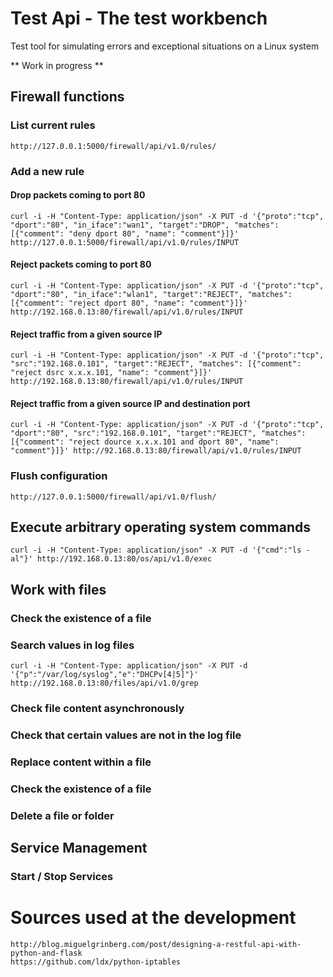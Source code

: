 # Test Api - The test workbench 
Test tool for simulating errors and exceptional situations on a Linux system

** Work in progress **

## Firewall functions

### List current rules

```
http://127.0.0.1:5000/firewall/api/v1.0/rules/
```

### Add a new rule

#### Drop packets coming to port 80
```
curl -i -H "Content-Type: application/json" -X PUT -d '{"proto":"tcp", "dport":"80", "in_iface":"wan1", "target":"DROP", "matches": [{"comment": "deny dport 80", "name": "comment"}]}' http://127.0.0.1:5000/firewall/api/v1.0/rules/INPUT
```

#### Reject packets coming to port 80
```
curl -i -H "Content-Type: application/json" -X PUT -d '{"proto":"tcp", "dport":"80", "in_iface":"wlan1", "target":"REJECT", "matches": [{"comment": "reject dport 80", "name": "comment"}]}' http://192.168.0.13:80/firewall/api/v1.0/rules/INPUT
```

#### Reject traffic from a given source IP
```
curl -i -H "Content-Type: application/json" -X PUT -d '{"proto":"tcp", "src":"192.168.0.101", "target":"REJECT", "matches": [{"comment": "reject dsrc x.x.x.101, "name": "comment"}]}' http://192.168.0.13:80/firewall/api/v1.0/rules/INPUT
```

#### Reject traffic from a given source IP and destination port
```
curl -i -H "Content-Type: application/json" -X PUT -d '{"proto":"tcp", "dport":"80", "src":"192.168.0.101", "target":"REJECT", "matches": [{"comment": "reject dource x.x.x.101 and dport 80", "name": "comment"}]}' http://92.168.0.13:80/firewall/api/v1.0/rules/INPUT
```

### Flush configuration 

```
http://127.0.0.1:5000/firewall/api/v1.0/flush/
```

## Execute arbitrary operating system commands
```
curl -i -H "Content-Type: application/json" -X PUT -d '{"cmd":"ls -al"}' http://192.168.0.13:80/os/api/v1.0/exec
```

## Work with files
### Check the existence of a file
### Search values in log files
```
curl -i -H "Content-Type: application/json" -X PUT -d '{"p":"/var/log/syslog","e":"DHCPv[4|5]"}' http://192.168.0.13:80/files/api/v1.0/grep
```
### Check file content asynchronously
### Check that certain values are not in the log file
### Replace content within a file
### Check the existence of a file
### Delete a file or folder

## Service Management
### Start / Stop Services

# Sources used at the development

```
http://blog.miguelgrinberg.com/post/designing-a-restful-api-with-python-and-flask
https://github.com/ldx/python-iptables
```
